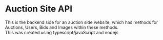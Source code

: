 # Auction Site API

This is the backend side for an auction side website, which has methods for Auctions, Users, Bids and Images within these methods.\
This was created using typescript/javaScript and nodejs

